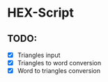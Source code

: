 # HEX-Script

## TODO:
- [X] Triangles input
- [X] Triangles to word conversion
- [X] Word to triangles conversion
